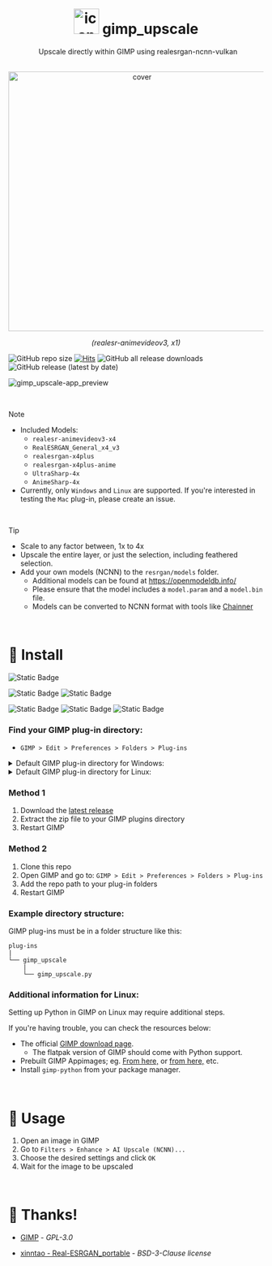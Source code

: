 <h1 align="center">
  <img src="https://github.com/user-attachments/assets/fd0b3a53-7240-4a01-8dff-5dcf4d0ca46b" alt="icon" width="50">
  gimp_upscale
</h1>


<p align="center">
  Upscale directly within GIMP using realesrgan-ncnn-vulkan
</p>


<p align="center">
  <img src="https://github.com/user-attachments/assets/a8b6a88e-a438-462e-8b97-e1e8091df748" alt="cover" width=512>
</p>


<p align="center">
  <em>(realesr-animevideov3, x1)</em>
</p>


![GitHub repo size](https://img.shields.io/github/repo-size/Nenotriple/gimp_upscale)
[![Hits](https://hits.seeyoufarm.com/api/count/incr/badge.svg?url=https%3A%2F%2Fgithub.com%2FNenotriple%2Fgimp_upscale&count_bg=%2379C83D&title_bg=%23555555&icon=&icon_color=%23E7E7E7&title=hits&edge_flat=false)](https://hits.seeyoufarm.com)
![GitHub all release downloads](https://img.shields.io/github/downloads/Nenotriple/gimp_upscale/total)
![GitHub release (latest by date)](https://img.shields.io/github/v/release/Nenotriple/gimp_upscale)


![gimp_upscale-app_preview](https://github.com/user-attachments/assets/ce277906-bc56-4bad-b218-aceaf4ba5c35)


<br>


> [!NOTE]
> - Included Models:
>   - `realesr-animevideov3-x4`
>   - `RealESRGAN_General_x4_v3`
>   - `realesrgan-x4plus`
>   - `realesrgan-x4plus-anime`
>   - `UltraSharp-4x`
>   - `AnimeSharp-4x`
> - Currently, only `Windows` and `Linux` are supported. If you're interested in testing the `Mac` plug-in, please create an issue.


<br>


> [!TIP]
> - Scale to any factor between, 1x to 4x
> - Upscale the entire layer, or just the selection, including feathered selection.
> - Add your own models (NCNN) to the `resrgan/models` folder.
>   - Additional models can be found at https://openmodeldb.info/
>   - Please ensure that the model includes a `model.param` and a `model.bin` file.
>   - Models can be converted to NCNN format with tools like [Chainner](https://github.com/chaiNNer-org/chaiNNer)


<br>


# 💾 Install
![Static Badge](https://img.shields.io/badge/GIMP-2.10%2B-green)


![Static Badge](https://img.shields.io/badge/Windows-blue)
![Static Badge](https://img.shields.io/badge/Linux-orange)


![Static Badge](https://img.shields.io/badge/Intel-blue) ![Static Badge](https://img.shields.io/badge/AMD-red) ![Static Badge](https://img.shields.io/badge/Nvidia-green)


### Find your GIMP plug-in directory:
- `GIMP > Edit > Preferences > Folders > Plug-ins`


<details>
<summary>Default GIMP plug-in directory for Windows:</summary>

- `C:\Users\%USERNAME%\AppData\Roaming\GIMP\2.10\plug-ins`
- `C:\Program Files\GIMP 2\lib\gimp\2.0\plug-ins`

</details>


<details>
<summary>Default GIMP plug-in directory for Linux:</summary>

- `~/.config/GIMP/2.10/plug-ins`
- `~/.gimp-2.10/plug-ins`

</details>


### Method 1
1) Download the [latest release](https://github.com/Nenotriple/gimp_upscale/releases)
2) Extract the zip file to your GIMP plugins directory
3) Restart GIMP


### Method 2
1) Clone this repo
2) Open GIMP and go to: `GIMP > Edit > Preferences > Folders > Plug-ins`
3) Add the repo path to your plug-in folders
4) Restart GIMP


### Example directory structure:
GIMP plug-ins must be in a folder structure like this:

```plaintext
plug-ins
|
└── gimp_upscale
    |
    └── gimp_upscale.py
```


### Additional information for Linux:
Setting up Python in GIMP on Linux may require additional steps.

If you're having trouble, you can check the resources below:
- The official [GIMP download page](https://www.gimp.org/downloads/).
  - The flatpak version of GIMP should come with Python support.
- Prebuilt GIMP Appimages; eg. [From here,](https://github.com/aferrero2707/gimp-appimage/releases/tag/continuous) or [from here,](https://github.com/TasMania17/Gimp-Appimages-Made-From-Debs/releases/tag/Gimp-v3.0.0rc1) etc.
- Install `gimp-python` from your package manager.


<br>


# 📝 Usage


1) Open an image in GIMP
2) Go to `Filters > Enhance > AI Upscale (NCNN)...`
3) Choose the desired settings and click `OK`
4) Wait for the image to be upscaled


<br>


# 👥 Thanks!

- [GIMP](https://www.gimp.org/) - *GPL-3.0*

- [xinntao - Real-ESRGAN_portable](https://github.com/xinntao/Real-ESRGAN#portable-executable-files-ncnn) - *BSD-3-Clause license*
